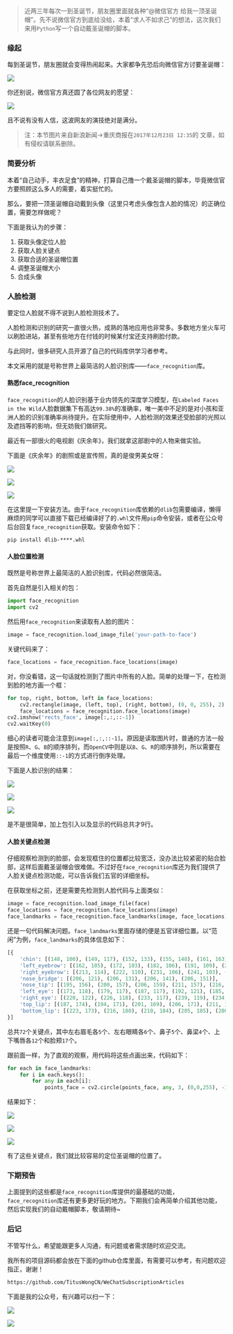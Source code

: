 > 近两三年每次一到圣诞节，朋友圈里面就各种“@微信官方 给我一顶圣诞帽”。先不说微信官方到底给没给，本着“求人不如求己”的想法，这次我们来用`Python`写一个自动戴圣诞帽的脚本。


### 缘起

每到圣诞节，朋友圈就会变得热闹起来。大家都争先恐后向微信官方讨要圣诞帽：

![](https://user-gold-cdn.xitu.io/2020/1/12/16f98c1884516735?w=749&h=579&f=png&s=149327)

你还别说，微信官方真还圆了各位网友的愿望：

![](https://user-gold-cdn.xitu.io/2020/1/12/16f98c443e2178b1?w=1080&h=1080&f=png&s=1380975)

且不说有没有人信，这波网友的演技绝对是满分。

>注：本节图片来自新浪新闻->重庆商报在`2017年12月23日 12:35`的 文章，如有侵权请联系删除。

### 简要分析

本着“自己动手，丰衣足食”的精神，打算自己撸一个戴圣诞帽的脚本，毕竟微信官方要照顾这么多人的需要，着实挺忙的。

那么，要把一顶圣诞帽自动戴到头像（这里只考虑头像包含人脸的情况）的正确位置，需要怎样做呢？

下面是我认为的步骤：

1. 获取头像定位人脸
2. 获取人脸关键点
3. 获取合适的圣诞帽位置
4. 调整圣诞帽大小
5. 合成头像

### 人脸检测

要定位人脸就不得不说到人脸检测技术了。

人脸检测和识别的研究一直很火热，成熟的落地应用也非常多。多数地方坐火车可以刷脸进站，甚至有些地方在付钱的时候某付宝还支持刷脸付款。

与此同时，很多研究人员开源了自己的代码库供学习者参考。

本文采用的就是号称世界上最简洁的人脸识别库——`face_recognition`库。

#### 熟悉face_recognition

`face_recognition`的人脸识别基于业内领先的深度学习模型，在`Labeled Faces in the Wild`人脸数据集下有高达`99.38%`的准确率，唯一美中不足的是对小孩和亚洲人脸的识别准确率尚待提升。在实际使用中，人脸检测的效果还受脸部的光照以及遮挡等的影响，但无妨我们做研究。

最近有一部很火的电视剧《庆余年》，我们就拿这部剧中的人物来做实验。

下面是《庆余年》的剧照或是宣传照，真的是俊男美女呀：

![](https://user-gold-cdn.xitu.io/2020/1/12/16f98dd51b62d34e?w=402&h=325&f=png&s=280172)

![](https://user-gold-cdn.xitu.io/2020/1/12/16f98dd1fdf75496?w=320&h=480&f=png&s=216715)

![](https://user-gold-cdn.xitu.io/2020/1/12/16f98dd7480a4196?w=338&h=268&f=png&s=165955)

在这里提一下安装方法。由于`face_recognition`库依赖的`dlib`包需要编译，懒得麻烦的同学可以直接下载已经编译好了的`.whl`文件用`pip`命令安装，或者在公众号后台回复`face_recognition`获取。安装命令如下：

```shell
pip install dlib-****.whl
```

#### 人脸位置检测

既然是号称世界上最简洁的人脸识别库，代码必然很简洁。

首先自然是引入相关的包：

```python
import face_recognition
import cv2
```

然后用`face_recognition`来读取有人脸的图片：

```python
image = face_recognition.load_image_file('your-path-to-face')
```

关键代码来了：

```python
face_locations = face_recognition.face_locations(image)
```

对，你没看错，这一句话就检测到了图片中所有的人脸。简单的处理一下，在检测到脸的地方画一个框：

```python
for top, right, bottom, left in face_locations:
    cv2.rectangle(image, (left, top), (right, bottom), (0, 0, 255), 2)
    face_locations = face_recognition.face_locations(image)
cv2.imshow('rects_face', image[:,:,::-1])
cv2.waitKey(0)
```

细心的读者可能会注意到`image[:,:,::-1]`。原因是读取图片时，普通的方法一般是按照`R`、`G`、`B`的顺序排列，而`OpenCV`中则是以`B`、`G`、`R`的顺序排列，所以需要在最后一个维度使用`::-1`的方式进行倒序处理。

下面是人脸识别的结果：

![](https://user-gold-cdn.xitu.io/2020/1/12/16f98effbf695aee?w=408&h=361&f=png&s=285159)

![](https://user-gold-cdn.xitu.io/2020/1/12/16f98f07a6fce980?w=323&h=513&f=png&s=215399)

![](https://user-gold-cdn.xitu.io/2020/1/12/16f98f0e38711ae1?w=341&h=302&f=png&s=167376)

是不是很简单，加上包引入以及显示的代码总共才9行。

#### 人脸关键点检测

仔细观察检测到的脸部，会发现框住的位置都比较宽泛，没办法比较紧密的贴合脸部，这样后面戴圣诞帽会很难做。不过好在`face_recognition`库还为我们提供了人脸关键点检测功能，可以告诉我们五官的详细坐标。

在获取坐标之前，还是需要先检测到人脸代码与上面类似：

```python
image = face_recognition.load_image_file(face)
face_locations = face_recognition.face_locations(image)
face_landmarks = face_recognition.face_landmarks(image, face_locations)
```

还是一句代码解决问题。`face_landmarks`里面存储的便是五官详细位置。以“范闲”为例，`face_landmarks`的具体信息如下：

```python
[{
	'chin': [(148, 100), (149, 117), (152, 133), (155, 148), (161, 163), (169, 177), (178, 189), (190, 198), (203, 200), (216, 198), (226, 189), (235, 178), (244, 165), (250, 151), (254, 136), (257, 120), (259, 104)],
	'left_eyebrow': [(162, 105), (172, 103), (182, 106), (191, 109), (202, 112)],
	'right_eyebrow': [(213, 114), (222, 110), (231, 106), (241, 103), (250, 106)],
	'nose_bridge': [(206, 121), (206, 131), (206, 141), (206, 151)],
	'nose_tip': [(195, 156), (200, 157), (206, 159), (211, 157), (216, 155)],
	'left_eye': [(173, 118), (179, 117), (187, 117), (192, 121), (185, 123), (178, 122)],
	'right_eye': [(220, 122), (226, 118), (233, 117), (239, 119), (234, 123), (227, 123)],
	'top_lip': [(187, 174), (194, 171), (201, 169), (206, 171), (211, 169), (216, 171), (223, 173), (220, 174), (211, 174), (205, 175), (200, 174), (191, 174)],
	'bottom_lip': [(223, 173), (216, 180), (210, 184), (205, 185), (200, 184), (193, 181), (187, 174), (191, 174), (200, 175), (205, 176), (211, 175), (220, 174)]
}]
```

总共`72`个关键点，其中左右眉毛各`5`个、左右眼睛各`6`个、鼻子`5`个、鼻梁`4`个、上下嘴唇各`12`个和脸颊`17`个。

跟前面一样，为了直观的观察，用代码将这些点画出来，代码如下：

```python
for each in face_landmarks:
    for i in each.keys():
        for any in each[i]:
            points_face = cv2.circle(points_face, any, 3, (0,0,255), -1)
```

结果如下：

![](https://user-gold-cdn.xitu.io/2020/1/12/16f990694a81d80d?w=406&h=359&f=png&s=284200)

![](https://user-gold-cdn.xitu.io/2020/1/12/16f99071ebf2daa5?w=323&h=512&f=png&s=215568)

![](https://user-gold-cdn.xitu.io/2020/1/12/16f99078176775d7?w=342&h=302&f=png&s=168100)

有了这些关键点，我们就比较容易的定位圣诞帽的位置了。

### 下期预告

上面提到的这些都是`face_recognition`库提供的最基础的功能，`face_recognition`库还有更多更好玩的地方。下期我们会再简单介绍其他功能，然后实现我们的自动戴帽脚本，敬请期待~

### 后记

不管写什么，希望能跟更多人沟通，有问题或者需求随时欢迎交流。

我所有的项目源码都会放在下面的github仓库里面，有需要可以参考，有问题欢迎指正，谢谢！

```html
https://github.com/TitusWongCN/WeChatSubscriptionArticles
```

下面是我的公众号，有兴趣可以扫一下：

![](https://user-gold-cdn.xitu.io/2020/1/12/16f990f9b51e34b7?w=304&h=112&f=png&s=41105)

![](https://user-gold-cdn.xitu.io/2020/1/12/16f990fc76e85e97?w=258&h=258&f=png&s=20814)